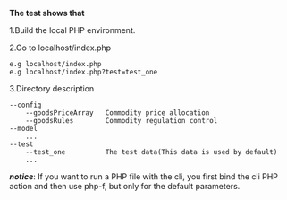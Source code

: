 **The test shows that**

1.Build the local PHP environment.

2.Go to localhost/index.php
    
    e.g localhost/index.php
    e.g localhost/index.php?test=test_one
3.Directory description

    --config   
        --goodsPriceArray   Commodity price allocation
        --goodsRules        Commodity regulation control
    --model
        ...
    --test
        --test_one          The test data(This data is used by default)
        ...
        
 _**notice**_: If you want to run a PHP file with the cli, you first bind the cli PHP action and then use php-f, but only for the default parameters.